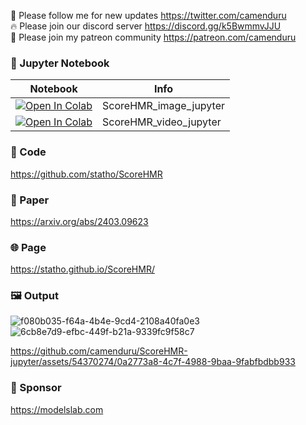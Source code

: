 🐣 Please follow me for new updates https://twitter.com/camenduru <br />
🔥 Please join our discord server https://discord.gg/k5BwmmvJJU <br />
🥳 Please join my patreon community https://patreon.com/camenduru <br />

### 🍊 Jupyter Notebook

| Notebook | Info
| --- | --- |
[![Open In Colab](https://colab.research.google.com/assets/colab-badge.svg)](https://colab.research.google.com/github/camenduru/ScoreHMR-jupyter/blob/main/ScoreHMR_image_jupyter.ipynb) | ScoreHMR_image_jupyter
[![Open In Colab](https://colab.research.google.com/assets/colab-badge.svg)](https://colab.research.google.com/github/camenduru/ScoreHMR-jupyter/blob/main/ScoreHMR_video_jupyter.ipynb) | ScoreHMR_video_jupyter

### 🧬 Code
https://github.com/statho/ScoreHMR

### 📄 Paper
https://arxiv.org/abs/2403.09623

### 🌐 Page
https://statho.github.io/ScoreHMR/

### 🖼 Output
![f080b035-f64a-4b4e-9cd4-2108a40fa0e3](https://github.com/camenduru/ScoreHMR-jupyter/assets/54370274/c8176ed6-bbcd-4443-b90c-cd28cf4cfddf)
![6cb8e7d9-efbc-449f-b21a-9339fc9f58c7](https://github.com/camenduru/ScoreHMR-jupyter/assets/54370274/44932192-db68-44fb-a9f2-6f5aa18719a3)

https://github.com/camenduru/ScoreHMR-jupyter/assets/54370274/0a2773a8-4c7f-4988-9baa-9fabfbdbb933

### 🏢 Sponsor
https://modelslab.com
